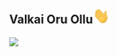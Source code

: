 <h2> Valkai Oru Ollu<img src="https://raw.githubusercontent.com/ABSphreak/ABSphreak/master/gifs/Hi.gif" width="30px"></h2>


<img align='center' src='https://i.pinimg.com/originals/60/59/0e/60590e723c4d4cf71bb71e94157a83f7.gif' width='200"'>

